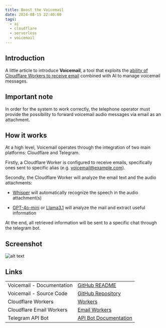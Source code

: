 ```yaml
---
title: Boost the Voicemail
date: 2024-08-15 22:40:00
tags:
  - ai
  - cloudflare
  - serverless
  - voicemail
---
```


## Introduction
A little article to introduce **Voicemail**, a tool that exploits the [ability of Cloudflare Workers to receive email](https://developers.cloudflare.com/email-routing/email-workers/) combined with AI to manage voicemail messages.

## Important note
In order for the system to work correctly, the telephone operator must provide the possibility to forward voicemail audio messages via email as an attachment.

## How it works
At a high level, Voicemail operates through the integration of two main platforms: Cloudflare and Telegram.

Firstly, a Cloudflare Worker is configured to receive emails, specifically ones sent to specific alias (e.g. voicemail@example.com).

Secondly, the Cloudflare Worker will analyze the email text and the audio attachments:

- [Whisper](https://developers.cloudflare.com/workers-ai/models/whisper/) will automatically recognize the speech in the audio attachment(s)

- [GPT-4o-mini](https://platform.openai.com/docs/models/gpt-4o-mini) or [Llama3.1](https://developers.cloudflare.com/workers-ai/models/llama-3.1-8b-instruct) will analyze the mail and extract useful information

At the end, all retrieved information will be sent to a specific chat through the telegram bot.

## Screenshot
![alt text][example_screenshot_img]

## Links

<table>
<tr>
    <td>Voicemail - Documentation</td>
    <td><a href="https://github.com/derogab/voicemail/blob/master/README.md" target="_new">GitHub README</a></td>
</tr>
<tr>
    <td>Voicemail - Source Code</td>
    <td><a href="https://github.com/derogab/voicemail" target="_new">GitHub Repository</a></td>
</tr>
<tr>
    <td>Cloudflare Workers</td>
    <td>
        <a href="https://workers.cloudflare.com/" target="_new">Workers</a>
    </td>
</tr>
<tr>
    <td>Cloudflare Email Workers</td>
    <td><a href="https://developers.cloudflare.com/email-routing/email-workers/" target="_new">Email Workers</a></td>
</tr>
<tr>
    <td>Telegram API Bot</td>
    <td><a href="https://core.telegram.org/#bot-api" target="_new">API Bot Documentation</a></td>
</tr>
</table>


[example_screenshot_img]: /image/linked-to/Boost-the-Voicemail/screenshot.png "Example of voicemail message on Telegram"
